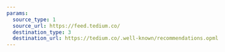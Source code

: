 ```yaml
---
params:
  source_type: 1
  source_url: https://feed.tedium.co/
  destination_type: 3
  destination_url: https://tedium.co/.well-known/recommendations.opml
---
```

